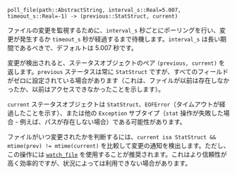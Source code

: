 ```
poll_file(path::AbstractString, interval_s::Real=5.007, timeout_s::Real=-1) -> (previous::StatStruct, current)
```

ファイルの変更を監視するために、`interval_s` 秒ごとにポーリングを行い、変更が発生するか `timeout_s` 秒が経過するまで待機します。`interval_s` は長い期間であるべきで、デフォルトは 5.007 秒です。

変更が検出されると、ステータスオブジェクトのペア `(previous, current)` を返します。`previous` ステータスは常に `StatStruct` ですが、すべてのフィールドがゼロに設定されている場合があります（これは、ファイルが以前は存在しなかったか、以前はアクセスできなかったことを示します）。

`current` ステータスオブジェクトは `StatStruct`、`EOFError`（タイムアウトが経過したことを示す）、または他の `Exception` サブタイプ（`stat` 操作が失敗した場合 - 例えば、パスが存在しない場合）である可能性があります。

ファイルがいつ変更されたかを判断するには、`current isa StatStruct && mtime(prev) != mtime(current)` を比較して変更の通知を検出します。ただし、この操作には [`watch_file`](@ref) を使用することが推奨されます。これはより信頼性が高く効率的ですが、状況によっては利用できない場合があります。
